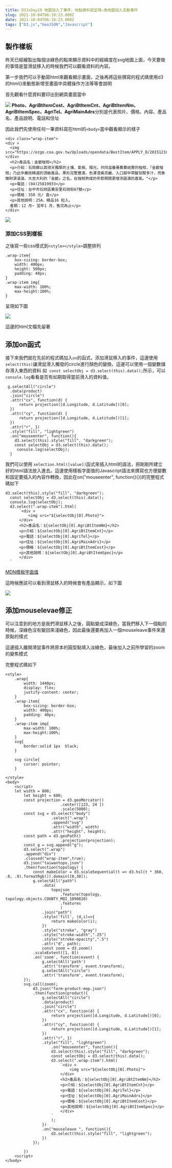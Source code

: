 ```yaml
---
title: D3JsDay19 地圖加入了事件，地點資料就呈現—為地圖加入互動事件
slug: 2021-10-04T06:10:23.000Z
date: 2021-10-04T06:10:23.000Z
tags: ["D3.js","GeoJSON","Javascript"]
---
```


## 製作樣板
昨天已經繪製出每個淡綠色的點來顯示資料中的經緯度在svg地圖上面，今天要做的事情是當滑鼠移入的時候我們可以觀看資料的內容。

第一步我們可以手動寫html來觀看顯示畫面，之後再將這些撰寫的程式碼使用d3的html()來動態新增至畫面中具體操作方法等等會說明

首先觀看什麼資料要印出到網頁畫面當中

![](https://filedn.eu/ll8NkasFkw1XVJBG2Fp9A1p/gatsby_image/ithome_2021/20211004_01.png)
**Photo、AgriBtItemCost、AgriBtItemCnt、AgriBtItemNm、AgriBtItemSpec、AgriTel、AgriMainAdrs**分別是代表照片、價格、內容、產品名、產品說明、電話和住址

因此我們先使用任何一筆資料寫在html的`<body>`當中觀看顯示的樣子
```html{numberLines: true}
<div class="wrap-item">
<div >
  <img src="https://ezgo.coa.gov.tw/Uploads/opendata/BestItem/APPLY_D/20151216180812.jpg">
</div>
  <h2>產品名：金碧椪柑</h2>
  <p>介紹：石岡鄉以其得天獨厚的土壤、氣候、陽光，共同滋養著纍纍結實的椪柑，「金碧椪柑」乃此中嚴挑精選的頂級產品，果形完整豐滿，色澤澄黃亮麗，入口甜中帶酸甘醇多汁，而象徵財源滾滾、大吉大利的「金碧」之名，在椪柑熟成的年節期間更增添圓滿的喜氣。"</p>
  <p>電話：(04)25819933</p>
  <p>住址：台中市石岡區萬安里石岡街67號</p>
  <p>價格：350 元/ 盒</p>
  <p>其他說明：25A，精品16 粒入。
  產期：12 月~ 翌年1 月，售完為止</p>
</div>
```

![](https://filedn.eu/ll8NkasFkw1XVJBG2Fp9A1p/gatsby_image/ithome_2021/20211004_02.png)
### 添加CSS到樣板
之後寫一些css樣式到`<style></style>`調整排列

```html{numberLines: true}
.wrap-item{
    box-sizing: border-box;
    width: 400px;
    height: 500px;
    padding: 40px;
}
.wrap-item img{
    max-width: 100%;
    max-height:100%;
}
```
呈現如下圖

![](https://filedn.eu/ll8NkasFkw1XVJBG2Fp9A1p/gatsby_image/ithome_2021/20211004_03.png)

這邊的html文檔先留著

## 添加on函式

接下來我們就在先前的程式碼加入`on`的函式，添加滑鼠移入的事件，這邊使用`select(this)`讓滑鼠滑入觸發的circle進行顏色的變換，這邊可以使用一個變數儲存滑入東西的資料
如` const selectObj = d3.select(this).data();`所示，可以`console.log`看看是否有如期取得當前滑入的資料值。
```javascript{numberLines: true}
 g.selectAll("circle")
  .data(product)
  .join("circle")
  .attr("cx", function(d) {
      return projection([d.Longitude, d.Latitude])[0];
  })
  .attr("cy", function(d) {
      return projection([d.Longitude, d.Latitude])[1];
  })
  .attr("r", 1)
  .style("fill", "lightgreen")
  .on("mouseenter", function(){ 
    d3.select(this).style("fill", "darkgreen");
    const selectObj = d3.select(this).data();
     console.log(selectObj);
  }
```

我們可以使用 `selection.html([value])`函式來插入html的語法，把剛剛所建立好的html語法放入進去。這邊使用樣板字面值的Javascript語法來撰寫也方便變數和固定要插入的內容作轉換，因此在on("mouseenter", function(){})的完整程式碼如下
```javascript{numberLines: true}
d3.select(this).style("fill", "darkgreen");
  const selectObj = d3.select(this).data();
  console.log(selectObj);
  d3.select(".wrap-item").html(
      `<div >
          <img src="${selectObj[0].Photo}">
      </div>
      <h2>產品名：${selectObj[0].AgriBtItemNm}</h2>
      <p>介紹：${selectObj[0].AgriBtItemCnt}</p>
      <p>電話：${selectObj[0].AgriTel}</p>
      <p>住址：${selectObj[0].AgriMainAdrs}</p>
      <p>價格：${selectObj[0].AgriBtItemCost}</p>
      <p>其他說明：${selectObj[0].AgriBtItemSpec}</p>
      </div>
  `
```

[MDN樣板字面值](https://developer.mozilla.org/zh-TW/docs/Web/JavaScript/Reference/Template_literals)

這時候應該可以看到滑鼠移入的時候會有產品顯示，如下圖

![](https://filedn.eu/ll8NkasFkw1XVJBG2Fp9A1p/gatsby_image/ithome_2021/20211004_04.png)


## 添加mouselevae修正
可以注意到的地方是我們滑鼠移入之後，圓點變成深綠色，當我們移入下一個點的時候，深綠色沒有變回來淺綠色，因此最後還要再加入一個mouseleave事件來還原點的樣式


這邊插入離開滑鼠事件將原本的圓型點填入淡綠色，最後加入之前所學習的zoom的變焦模式


完整程式碼如下
```javascript{numberLines: true}
<style>
    .wrap{
        width: 1440px;
        display: flex;
        justify-content: center;
    }
    .wrap-item{
        box-sizing: border-box;
        width: 400px;
        padding: 40px;
    }
    .wrap-item img{
        max-width: 100%;
        max-height:100%;
    }
    svg{
        border:solid 1px  black;
    }

    svg circle{
        cursor: pointer;
    }

</style>
<body>
    <script>
    let width = 800;
        let height = 600;
        const projection = d3.geoMercator()
                        .center([123, 24 ])
                        .scale(5000);
        const svg = d3.select("body")
                    .select(".wrap")
                    .append("svg")
                    .attr("width", width)
                    .attr("height", height);
        const path = d3.geoPath()
                        .projection(projection);
        const g = svg.append("g");
        d3.select(".wrap")
        .append("div")
        .classed("wrap-item",true);
        d3.json("taiwantopo.json")
        .then(function(topology) {
            const makeColor = d3.scaleSequential(t => d3.hsl(t * 360, .8, .9).formatRgb()).domain([0,30]);
            g.selectAll("path")
                .data(
                    topojson
                        .feature(topology, topology.objects.COUNTY_MOI_1090820)
                        .features
                        )
                .join("path")
                .style('fill', (d,i)=>{
                    return makeColor(i);
                })
                .style("stroke", "gray")
                .style("stroke-width",".25")
                .style("stroke-opacity",".5")
                .attr("d", path);
                const zoom = d3.zoom()
            .scaleExtent([1, 8])
            .on('zoom', function(event) {
                g.selectAll('path')
                .attr('transform', event.transform);
                g.selectAll("circle")
                .attr('transform', event.transform);
        });
        svg.call(zoom);
            d3.json("farm-product-map.json")
            .then(function(product){
                g.selectAll("circle")
                .data(product)
                .join("circle")
                .attr("cx", function(d) {
                    return projection([d.Longitude, d.Latitude])[0];
                })
                .attr("cy", function(d) {
                    return projection([d.Longitude, d.Latitude])[1];
                })
                .attr("r", 1)
                .style("fill", "lightgreen")
                    .on("mouseenter", function(){  
                    d3.select(this).style("fill", "darkgreen");
                    const selectObj = d3.select(this).data();
                    d3.select(".wrap-item").html(
                        `<div >
                            <img src="${selectObj[0].Photo}">
                        </div>
                        <h2>產品名：${selectObj[0].AgriBtItemNm}</h2>
                        <p>介紹：${selectObj[0].AgriBtItemCnt}</p>
                        <p>電話：${selectObj[0].AgriTel}</p>
                        <p>住址：${selectObj[0].AgriMainAdrs}</p>
                        <p>價格：${selectObj[0].AgriBtItemCost}</p>
                        <p>其他說明：${selectObj[0].AgriBtItemSpec}</p>
                        </div>
                    `
                    );
                })
                .on("mouseleave ", function(){
                    d3.select(this).style("fill", "lightgreen");
                })
            });

        })
    <script>
</body>
```

